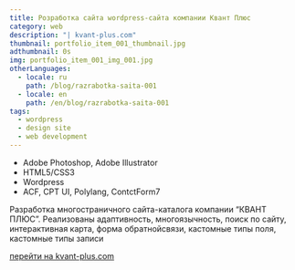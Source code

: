 ```yaml
---
title: Розработка сайта wordpress-сайта компании Квант Плюс
category: web
description: "| kvant-plus.com"
thumbnail: portfolio_item_001_thumbnail.jpg
adthumbnail: 0s
img: portfolio_item_001_img_001.jpg
otherLanguages:
  - locale: ru
    path: /blog/razrabotka-saita-001
  - locale: en
    path: /en/blog/razrabotka-saita-001
tags: 
  - wordpress
  - design site
  - web development
---
```


- Adobe Photoshop, Adobe Illustrator
- HTML5/CSS3
- Wordpress
- ACF, CPT UI, Polylang, ContctForm7

Разработка многостраничного сайта-каталога компании “КВАНТ ПЛЮС”. Реализованы адаптивность, многоязычность, поиск по сайту, интерактивная карта, форма обратнойсвязи, кастомные типы поля, кастомные типы записи

[перейти на kvant-plus.com](http://kvant-plus.com)
